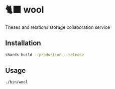 # 🐈‍⬛ wool

Theses and relations storage collaboration service

## Installation

```bash
shards build --production --release
```

## Usage

```bash
./bin/wool
```
